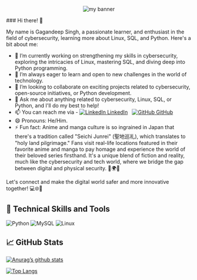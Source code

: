 <p align="center">
  <img src="https://github.com/oberoigagan9/oberoigagan9/assets/47354967/8f244305-912c-41ce-aa11-dc8845ac0dc3" alt="my banner"></a>
</p>
### Hi there! 👋

My name is Gagandeep Singh, a passionate learner, and enthusiast in the field of cybersecurity, learning more about Linux, SQL, and Python. Here's a bit about me:
- 🔭 I’m currently working on strengthening my skills in cybersecurity, exploring the intricacies of Linux, mastering SQL, and diving deep into Python programming.
- 🌱 I’m always eager to learn and open to new challenges in the world of technology.
- 👯 I’m looking to collaborate on exciting projects related to cybersecurity, open-source initiatives, or Python development.
- 💬 Ask me about anything related to cybersecurity, Linux, SQL, or Python, and I'll do my best to help!
- 📫 You can reach me via -
[![LinkedIn](https://i.stack.imgur.com/gVE0j.png) LinkedIn](https://www.linkedin.com/in/oberoigagan)
&nbsp;
[![GitHub](https://i.stack.imgur.com/tskMh.png) GitHub](https://github.com/oberoigagan9)
- 😄 Pronouns: He/Him.
&nbsp;
- ⚡ Fun fact: Anime and manga culture is so ingrained in Japan that there's a tradition called "Seichi Junrei" (聖地巡礼), which translates to "holy land pilgrimage." Fans visit real-life locations featured in their favorite anime and manga to pay homage and experience the world of their beloved series firsthand. It's a unique blend of fiction and reality, much like the cybersecurity and tech world, where we bridge the gap between digital and physical security. 🌸🌍✨

Let's connect and make the digital world safer and more innovative together! 💻🌐🐍

## 💼 Technical Skills and Tools

![Python](https://img.shields.io/badge/python-3670A0?style=for-the-badge&logo=python&logoColor=ffdd54)
![MySQL](https://img.shields.io/badge/mysql-%2300f.svg?style=for-the-badge&logo=mysql&logoColor=white)
![Linux](https://img.shields.io/badge/Linux-FCC624?style=for-the-badge&logo=linux&logoColor=black)

## 📈 GitHub Stats 

[![Anurag’s github stats](https://github-readme-stats.vercel.app/api?username=oberoigagan9)](https://github.com/oberoigagan9)

[![Top Langs](https://github-readme-stats.vercel.app/api/top-langs/?username=oberoigagan9&layout=compact)](https://github.com/oberoigagan9)

